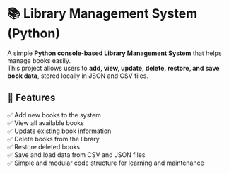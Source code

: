 # 📚 Library Management System (Python)

A simple **Python console-based Library Management System** that helps manage books easily.  
This project allows users to **add, view, update, delete, restore, and save book data**, stored locally in JSON and CSV files.

## 🚀 Features

✅ Add new books to the system  
✅ View all available books  
✅ Update existing book information  
✅ Delete books from the library  
✅ Restore deleted books  
✅ Save and load data from CSV and JSON files  
✅ Simple and modular code structure for learning and maintenance  
